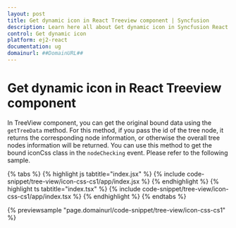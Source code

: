 ```yaml
---
layout: post
title: Get dynamic icon in React Treeview component | Syncfusion
description: Learn here all about Get dynamic icon in Syncfusion React Treeview component of Syncfusion Essential JS 2 and more.
control: Get dynamic icon 
platform: ej2-react
documentation: ug
domainurl: ##DomainURL##
---
```


# Get dynamic icon in React Treeview component

In TreeView component, you can get the original bound data using the `getTreeData` method. For this method, if you pass the id of the tree node, it returns the corresponding node information, or otherwise the overall tree nodes information will be returned. You can use this method to get the bound iconCss class in the `nodeChecking` event. Please refer to the following sample.

{% tabs %}
{% highlight js tabtitle="index.jsx" %}
{% include code-snippet/tree-view/icon-css-cs1/app/index.jsx %}
{% endhighlight %}
{% highlight ts tabtitle="index.tsx" %}
{% include code-snippet/tree-view/icon-css-cs1/app/index.tsx %}
{% endhighlight %}
{% endtabs %}

 {% previewsample "page.domainurl/code-snippet/tree-view/icon-css-cs1" %}